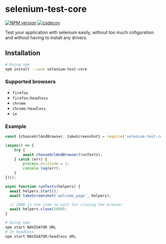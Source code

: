 # selenium-test-core

[![NPM version](http://img.shields.io/npm/v/selenium-test-core.svg)](https://www.npmjs.org/package/selenium-test-core)
[![codecov](https://codecov.io/gh/segandiaye/selenium-test-core/branch/feat/build_badge/graph/badge.svg)](https://codecov.io/gh/segandiaye/selenium-test-core)

Test your application with selenium easily, without too much cofiguration and without having to install any drivers.

## Installation

```sh
# Using npm
npm install --save selenium-test-core
```

### Supported browsers

* `firefox`
* `firefox:headless`
* `chrome`
* `chrome:headless`
* `ie`

### Example

```js
const {chooseUrlAndBrowser, takeScreenshot} = require('selenium-test-core');

(async() => {
    try {
        await chooseUrlAndBrowser(runTests);
    } catch (err) {
        process.exitCode = 1;
        console.log(err);
    }
})();

async function runTests(helpers) {
  await helpers.start();
  await takeScreenshot('welcome_page', helpers);

  // 2000 is the time to wait for closing the browser
  await helpers.close(2000);
}
```

```sh
# Using npm
npm start NAVIGATOR URL
# In headless
npm start NAVIGATOR:headless URL
```
